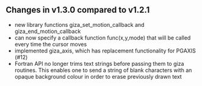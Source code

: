 Changes in v1.3.0 compared to v1.2.1
------------------------------------
- new library functions giza_set_motion_callback and giza_end_motion_callback
- can now specify a callback function func(x,y,mode) that will be called every time the cursor moves
- implemented giza_axis, which has replacement functionality for PGAXIS (#12)
- Fortran API no longer trims text strings before passing them to giza routines. This enables one to send a string of blank characters with an opaque background colour in order to erase previously drawn text
